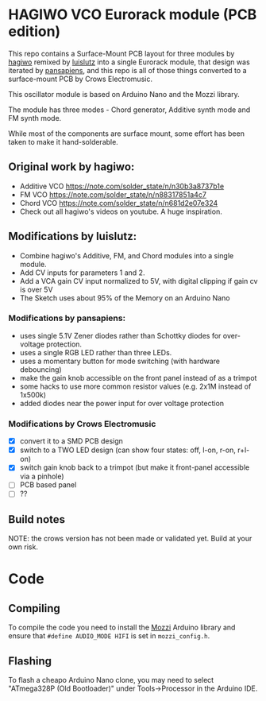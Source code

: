 # HAGIWO VCO Eurorack module (PCB edition)

This repo contains a Surface-Mount PCB layout for three modules by [hagiwo](https://www.youtube.com/channel/UCxErrnnVNEAAXPZvQFwobQw) remixed by [luislutz](https://github.com/luislutz/Arduino-VDCO) into a single Eurorack module, that design was iterated by [pansapiens](https://github.com/pansapiens/HAGIWO-Arduino-VDCO), and this repo is all of those things converted to a surface-mount PCB by Crows Electromusic.

This oscillator module is based on Arduino Nano and the Mozzi library.

The module has three modes - Chord generator, Additive synth mode and FM synth mode.

While most of the components are surface mount, some effort has been taken to make it hand-solderable.

## Original work by hagiwo:

- Additive VCO https://note.com/solder_state/n/n30b3a8737b1e
- FM VCO https://note.com/solder_state/n/n88317851a4c7
- Chord VCO https://note.com/solder_state/n/n681d2e07e324
- Check out all hagiwo's videos on youtube. A huge inspiration.

## Modifications by luislutz:

- Combine hagiwo's Additive, FM, and Chord modules into a single module.
- Add CV inputs for parameters 1 and 2.
- Add a VCA gain CV input normalized to 5V, with digital clipping if gain cv is over 5V
- The Sketch uses about 95% of the Memory on an Arduino Nano

### Modifications by pansapiens:

- uses single 5.1V Zener diodes rather than Schottky diodes for over-voltage protection.
- uses a single RGB LED rather than three LEDs.
- uses a momentary button for mode switching (with hardware debouncing)
- make the gain knob accessible on the front panel instead of as a trimpot
- some hacks to use more common resistor values (e.g. 2x1M instead of 1x500k)
- added diodes near the power input for over voltage protection

### Modifications by Crows Electromusic

- [x] convert it to a SMD PCB design
- [x] switch to a TWO LED design (can show four states: off, l-on, r-on, r+l-on)
- [x] switch gain knob back to a trimpot (but make it front-panel accessible via a pinhole) 
- [ ] PCB based panel
- [ ] ?? 

## Build notes

NOTE: the crows version has not been made or validated yet. Build at your own risk.

# Code

## Compiling

To compile the code you need to install the [Mozzi](https://github.com/sensorium/Mozzi) Arduino library and ensure that `#define AUDIO_MODE HIFI` is set in `mozzi_config.h`.

## Flashing

To flash a cheapo Arduino Nano clone, you may need to select "ATmega328P (Old Bootloader)" under Tools->Processor in the Arduino IDE.


